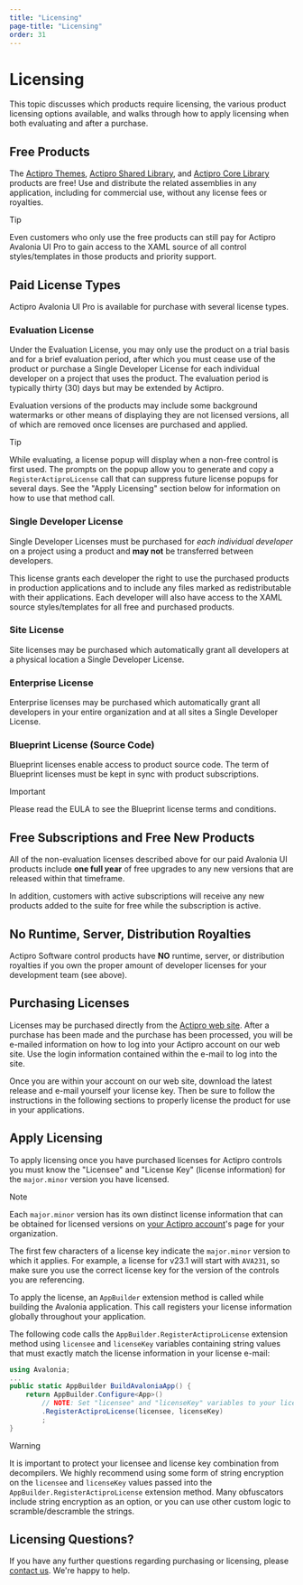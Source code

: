 ```yaml
---
title: "Licensing"
page-title: "Licensing"
order: 31
---
```

# Licensing

This topic discusses which products require licensing, the various product licensing options available, and walks through how to apply licensing when both evaluating and after a purchase.

## Free Products

The [Actipro Themes](themes/index.md), [Actipro Shared Library](shared/index.md), and [Actipro Core Library](core/index.md) products are free! Use and distribute the related assemblies in any application, including for commercial use, without any license fees or royalties.

> [!TIP]
> Even customers who only use the free products can still pay for Actipro Avalonia UI Pro to gain access to the XAML source of all control styles/templates in those products and priority support.

## Paid License Types

Actipro Avalonia UI Pro is available for purchase with several license types.

### Evaluation License

Under the Evaluation License, you may only use the product on a trial basis and for a brief evaluation period, after which you must cease use of the product or purchase a Single Developer License for each individual developer on a project that uses the product.  The evaluation period is typically thirty (30) days but may be extended by Actipro.

Evaluation versions of the products may include some background watermarks or other means of displaying they are not licensed versions, all of which are removed once licenses are purchased and applied.

> [!TIP]
> While evaluating, a license popup will display when a non-free control is first used.  The prompts on the popup allow you to generate and copy a `RegisterActiproLicense` call that can suppress future license popups for several days.  See the "Apply Licensing" section below for information on how to use that method call.

### Single Developer License

Single Developer Licenses must be purchased for *each individual developer* on a project using a product and **may not** be transferred between developers.

This license grants each developer the right to use the purchased products in production applications and to include any files marked as redistributable with their applications.  Each developer will also have access to the XAML source styles/templates for all free and purchased products.

### Site License

Site licenses may be purchased which automatically grant all developers at a physical location a Single Developer License.

### Enterprise License

Enterprise licenses may be purchased which automatically grant all developers in your entire organization and at all sites a Single Developer License.

### Blueprint License (Source Code)

Blueprint licenses enable access to product source code.  The term of Blueprint licenses must be kept in sync with product subscriptions.

> [!IMPORTANT]
> Please read the EULA to see the Blueprint license terms and conditions.

## Free Subscriptions and Free New Products

All of the non-evaluation licenses described above for our paid Avalonia UI products include **one full year** of free upgrades to any new versions that are released within that timeframe.

In addition, customers with active subscriptions will receive any new products added to the suite for free while the subscription is active.

## No Runtime, Server, Distribution Royalties

Actipro Software control products have **NO** runtime, server, or distribution royalties if you own the proper amount of developer licenses for your development team (see above).

## Purchasing Licenses

Licenses may be purchased directly from the [Actipro web site](https://www.actiprosoftware.com/purchase/cart).  After a purchase has been made and the purchase has been processed, you will be e-mailed information on how to log into your Actipro account on our web site. Use the login information contained within the e-mail to log into the site.

Once you are within your account on our web site, download the latest release and e-mail yourself your license key.  Then be sure to follow the instructions in the following sections to properly license the product for use in your applications.

## Apply Licensing

To apply licensing once you have purchased licenses for Actipro controls you must know the "Licensee" and "License Key" (license information) for the `major.minor` version you have licensed.

> [!NOTE]
> Each `major.minor` version has its own distinct license information that can be obtained for licensed versions on [your Actipro account](https://www.actiprosoftware.com/support/account)'s page for your organization.
>
> The first few characters of a license key indicate the `major.minor` version to which it applies. For example, a license for v23.1 will start with `AVA231`, so make sure you use the correct license key for the version of the controls you are referencing.

To apply the license, an `AppBuilder` extension method is called while building the Avalonia application.  This call registers your license information globally throughout your application.

The following code calls the `AppBuilder.RegisterActiproLicense` extension method using `licensee` and `licenseKey` variables containing string values that must exactly match the license information in your license e-mail:

```csharp
using Avalonia;
...
public static AppBuilder BuildAvaloniaApp() {
	return AppBuilder.Configure<App>()
		// NOTE: Set "licensee" and "licenseKey" variables to your license information
		.RegisterActiproLicense(licensee, licenseKey)
        ;
}
```

> [!WARNING]
> It is important to protect your licensee and license key combination from decompilers.  We highly recommend using some form of string encryption on the `licensee` and `licenseKey` values passed into the `AppBuilder.RegisterActiproLicense` extension method.  Many obfuscators include string encryption as an option, or you can use other custom logic to scramble/descramble the strings.

## Licensing Questions?

If you have any further questions regarding purchasing or licensing, please [contact us](http://www.actiprosoftware.com/company/contact).  We're happy to help.
